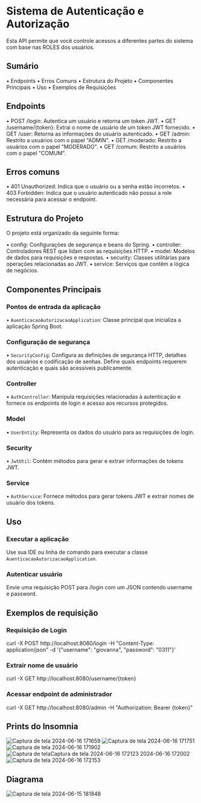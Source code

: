 # Sistema de Autenticação e Autorização

Esta API permite que você controle acessos a diferentes partes do sistema com base nas ROLES dos usuários.

## Sumário
• Endpoints
• Erros Comuns
• Estrutura do Projeto
• Componentes Principais
• Uso
• Exemplos de Requisições

## Endpoints
• POST /login: Autentica um usuário e retorna um token JWT.
• GET /username/{token}: Extrai o nome de usuário de um token JWT fornecido.
• GET /user: Retorna as informações do usuário autenticado.
• GET /admin: Restrito a usuários com o papel "ADMIN".
• GET /moderado: Restrito a usuários com o papel "MODERADO".
• GET /comum: Restrito a usuários com o papel "COMUM".

## Erros comuns
• 401 Unauthorized: Indica que o usuário ou a senha estão incorretos.
• 403 Forbidden: Indica que o usuário autenticado não possui a role necessária para acessar o endpoint.

## Estrutura do Projeto
O projeto está organizado da seguinte forma:

• config: Configurações de segurança e beans do Spring.
• controller: Controladores REST que lidam com as requisições HTTP.
• model: Modelos de dados para requisições e respostas.
• security: Classes utilitárias para operações relacionadas ao JWT.
• service: Serviços que contêm a lógica de negócios.

## Componentes Principais
### Pontos de entrada da aplicação
• `AuenticacaoAutorizacaoApplication`: Classe principal que inicializa a aplicação Spring Boot.
### Configuração de segurança
• `SecurityConfig`: Configura as definições de segurança HTTP, detalhes dos usuários e codificação de senhas. Define quais endpoints requerem autenticação e quais são acessíveis publicamente.
### Controller
• `AuthController`: Manipula requisições relacionadas à autenticação e fornece os endpoints de login e acesso aos recursos protegidos.
### Model
• `UserEntity`: Representa os dados do usuário para as requisições de login.
### Security
• `JwtUtil`: Contém métodos para gerar e extrair informações de tokens JWT.
### Service
• `AuthService`: Fornece métodos para gerar tokens JWT e extrair nomes de usuário dos tokens.

## Uso
### Executar a aplicação
Use sua IDE ou linha de comando para executar a classe `AuenticacaoAutorizacaoApplication`.
### Autenticar usuário
Envie uma requisição POST para /login com um JSON contendo username e password.

## Exemplos de requisição
### Requisição de Login
curl -X POST http://localhost:8080/login -H "Content-Type: application/json" -d '{"username": "giovanna", "password": "0311"}'
### Extrair nome de usuário
curl -X GET http://localhost:8080/username/{token}
### Acessar endpoint de administrador
curl -X GET http://localhost:8080/admin -H "Authorization: Bearer {token}"

## Prints do Insomnia

![Captura de tela 2024-06-16 171659](https://github.com/giovanna252gabriela/SistemaDeAutenticacaoAutorizacao/assets/125416536/249457d7-6e5f-45d7-b6ac-d2f51b5f2738)
![Captura de tela 2024-06-16 171751](https://github.com/giovanna252gabriela/SistemaDeAutenticacaoAutorizacao/assets/125416536/40894d3c-5415-4813-b8af-8a8f7970e1fe)
![Captura de tela 2024-06-16 171902](https://github.com/giovanna252gabriela/SistemaDeAutenticacaoAutorizacao/assets/125416536/bd96c7e3-418c-4c5e-8029-6ad8365d329c)
![Captura de tela![Captura de tela 2024-06-16 172123](https://github.com/giovanna252gabriela/SistemaDeAutenticacaoAutorizacao/assets/125416536/604365dd-3e34-4250-8074-ecd516908fe3)
 2024-06-16 172002](https://github.com/giovanna252gabriela/SistemaDeAutenticacaoAutorizacao/assets/125416536/78f203e6-f66d-4cfe-8527-db79f1d9f606)
![Captura de tela 2024-06-16 172153](https://github.com/giovanna252gabriela/SistemaDeAutenticacaoAutorizacao/assets/125416536/e9f82179-9e92-4de9-9bd0-77c9c37f9cd8)

## Diagrama

![Captura de tela 2024-06-15 181848](https://github.com/giovanna252gabriela/SistemaDeAutenticacaoAutorizacao/assets/125416536/17ca7adb-5e95-44e9-9623-3cb23af76986)
